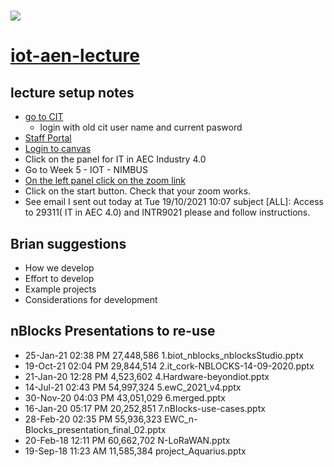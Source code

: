 # [![](https://img.shields.io/badge/nikoschalikias-green.svg)](https://github.com/nikoschalikias) 

# [iot-aen-lecture](https://github.com/nikoschalikias/iot-aen-lecture)

## lecture  setup notes    
          
* [go to CIT](https://www.cit.ie/)
  *  login with old cit user name and current pasword
* [Staff Portal](https://workvivo.cit.ie/)
* [Login to canvas](https://cit.instructure.com/)
* Click on the panel for IT in AEC Industry 4.0
* Go to Week 5 - IOT - NIMBUS
* [On the left panel click on the zoom link](https://cit.instructure.com/courses/62261/external_tools/325)
* Click on the start button. Check that your zoom works.
* See email I sent out today at Tue 19/10/2021 10:07 subject [ALL]: Access to 29311( IT in AEC 4.0) and INTR9021 please and follow instructions.

## Brian suggestions
* How we develop
* Effort to develop
* Example projects
* Considerations for development

## nBlocks Presentations to re-use

* 25-Jan-21  02:38 PM        27,448,586 1.biot_nblocks_nblocksStudio.pptx
* 19-Oct-21  02:04 PM        29,844,514 2.it_cork-NBLOCKS-14-09-2020.pptx
* 21-Jan-20  12:28 PM         4,523,602 4.Hardware-beyondiot.pptx
* 14-Jul-21  02:43 PM        54,997,324 5.ewC_2021_v4.pptx
* 30-Nov-20  04:03 PM        43,051,029 6.merged.pptx
* 16-Jan-20  05:17 PM        20,252,851 7.nBlocks-use-cases.pptx
* 28-Feb-20  02:35 PM        55,936,323 EWC_n-Blocks_presentation_final_02.pptx
* 20-Feb-18  12:11 PM        60,662,702 N-LoRaWAN.pptx
* 19-Sep-18  11:23 AM        11,585,384 project_Aquarius.pptx
